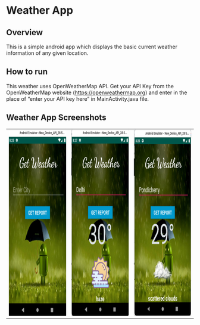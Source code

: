 # Weather App

## Overview
This is a simple android app which displays the basic current weather information of any given location.

## How to run 

This weather uses OpenWeatherMap API. Get your API Key from the OpenWeatherMap website (https://openweathermap.org) and enter in the place of “enter your API key here” in MainActivity.java file.

## Weather App Screenshots

<table>
  <tr>
    <td><img src="Screenshot_Weather_app/weather1.png" width=1000 height=500></td>
    <td><img src="Screenshot_Weather_app/weather2.png" width=1000 height=500></td>
    <td><img src="Screenshot_Weather_app/weather3.png" width=1000 height=500></td>
  </tr>
<table>

